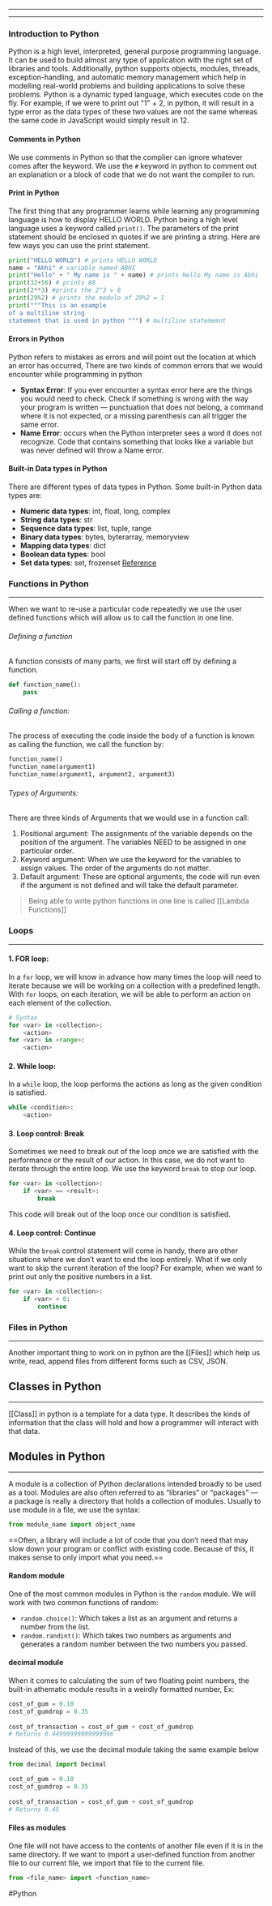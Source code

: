 ___
___
### Introduction to Python 
Python is a high level, interpreted, general purpose programming language. It can be used to build almost any type of application with the right set of libraries and tools. Additionally, python supports objects, modules, threads, exception-handling, and automatic memory management which help in modelling real-world problems and building applications to solve these problems. Python is a dynamic typed language, which executes code on the fly. For example, if we were to print out "1" + 2, in python, it will result in a type error as the data types of these two values are not the same whereas the same code in JavaScript would simply result in 12.  
#### Comments in Python 
We use comments in Python so that the complier can ignore whatever comes after the keyword. We use the `#` keyword in python to comment out an explanation or a block of code that we do not want the compiler to run.
#### Print in Python
The first thing that any programmer learns while learning any programming language is how to display HELLO WORLD. Python being a high level language uses a keyword called `print()`. The parameters of the print statement should be enclosed in quotes if we are printing a string. 
Here are few ways you can use the print statement. 
```python
print("HELLO WORLD") # prints HELLO WORLD
name = "Abhi" # variable named ABHI
print("Hello" + " My name is " + name) # prints Hello My name is Abhi
print(32+56) # prints 88
print(2**3) #prints the 2^3 = 8
print(29%2) # prints the modulo of 29%2 = 1
print("""This is an example 
of a multiline string 
statement that is used in python """) # multiline statememnt
```
#### Errors in Python
Python refers to mistakes as errors and will point out the location at which an error has occurred, There are two kinds of common errors that we would encounter while programming in python
- **Syntax Error**: If you ever encounter a syntax error here are the things you would need to check. Check if something is wrong with the way your program is written — punctuation that does not belong, a command where it is not expected, or a missing parenthesis can all trigger the same error. 
- **Name Error**: occurs when the Python interpreter sees a word it does not recognize. Code that contains something that looks like a variable but was never defined will throw a Name error.
#### Built-in Data types in Python 
There are different types of data types in Python. Some built-in Python data types are:
- **Numeric data types**: int, float, long, complex
- **String data types**: str
- **Sequence data types**: list, tuple, range
- **Binary data types**: bytes, byterarray, memoryview
- **Mapping data types**: dict
- **Boolean data types**: bool
- **Set data types**: set, frozenset
[Reference](https://www.digitalocean.com/community/tutorials/python-data-types)
### Functions in Python 
___

When we want to re-use a particular code repeatedly we use the user defined functions which will allow us to call the function in one line. 
###### Defining a function
A function consists of many parts, we first will start off by defining a function. 
```python
def function_name():
	pass
```
###### Calling a function:
The process of executing the code inside the body of a function is known as calling the function, we call the function by:
```python
function_name()
function_name(argument1)
function_name(argument1, argument2, argument3)
```

###### Types of Arguments:
 There are three kinds of Arguments that we would use in a function call:
 1. Positional argument: The assignments of the variable depends on the position of the argument. The variables NEED to be assigned in one particular order.
 2. Keyword argument: When we use the keyword for the variables to assign values. The order of the arguments do not matter.
 3. Default argument: These are optional arguments, the code will run even if the argument is not defined and will take the default parameter. 

> Being able to write python functions in one line is called [[Lambda Functions]]
### Loops
___
#### 1. FOR loop:
In a `for` loop, we will know in advance how many times the loop will need to iterate because we will be working on a collection with a predefined length. With `for` loops, on each iteration, we will be able to perform an action on each element of the collection.
```Python
# Syntax
for <var> in <collection>:
	<action>
for <var> in <range>:
	<action>
```

#### 2. While loop:
In a `while` loop, the loop performs the actions as long as the given condition is satisfied. 
```Python
while <condition>:
	<action>
```

#### 3. Loop control: Break 
Sometimes we need to break out of the loop once we are satisfied with the performance or the result of our action. In this case, we do not want to iterate through the entire loop. We use the keyword `break` to stop our loop. 
```Python
for <var> in <collection>:
	if <var> == <result>:
		break
```
This code will break out of the loop once our condition is satisfied. 

#### 4. Loop control: Continue
While the `break` control statement will come in handy, there are other situations where we don’t want to end the loop entirely. What if we only want to skip the current iteration of the loop?
For example, when we want to print out only the positive numbers in a list. 
```Python
for <var> in <collection>:
	if <var> < 0:
		continue
```

### Files in Python 
___
Another important thing to work on in python are the [[Files]] which help us write, read, append files from different forms such as CSV, JSON. 


## Classes in Python 
____
[[Class]] in python is a template for a data type. It describes the kinds of information that the class will hold and how a programmer will interact with that data.


## Modules in Python
___
A module is a collection of Python declarations intended broadly to be used as a tool. Modules are also often referred to as “libraries” or “packages” — a package is really a directory that holds a collection of modules.
Usually to use module in a file, we use the syntax:
```Python
from module_name import object_name
```

==Often, a library will include a lot of code that you don’t need that may slow down your program or conflict with existing code. Because of this, it makes sense to only import what you need.==

#### Random module 
One of the most common modules in Python is the `random` module. We will work with two common functions of random:
- `random.choice()`: Which takes a list as an argument and returns a number from the list. 
- `random.randint()`: Which takes two numbers as arguments and generates a random number between the two numbers you passed.

#### decimal module 
When it comes to calculating the sum of two floating point numbers, the built-in athematic module results in a weirdly formatted number, Ex:
```Python
cost_of_gum = 0.10  
cost_of_gumdrop = 0.35  
  
cost_of_transaction = cost_of_gum + cost_of_gumdrop  
# Returns 0.44999999999999996
```


Instead of this, we use the decimal module taking the same example below
```Python
from decimal import Decimal 

cost_of_gum = 0.10  
cost_of_gumdrop = 0.35  
  
cost_of_transaction = cost_of_gum + cost_of_gumdrop 
# Returns 0.45

```

#### Files as modules 
One file will not have access to the contents of another file even if it is in the same directory. If we want to import a user-defined function from another file to our current file, we import that file to the current file.
```Python
from <file_name> import <function_name>
```

#Python


